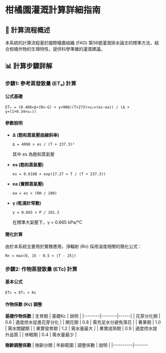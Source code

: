 # 柑橘園灌溉計算詳細指南

## 🧮 計算流程概述

本系統的計算流程基於國際糧農組織 (FAO) 第56號灌溉排水論文的標準方法，結合柑橘作物的生理特性，提供科學準確的灌溉建議。

## 📊 計算步驟詳解

### 步驟1: 參考蒸發散量 (ET₀) 計算

#### 公式基礎
```
ET₀ = (0.408×Δ×(Rn-G) + γ×900/(T+273)×u₂×(es-ea)) / (Δ + γ×(1+0.34×u₂))
```

#### 參數說明
- **Δ (飽和蒸氣壓曲線斜率)**
  ```
  Δ = 4098 × es / (T + 237.3)²
  ```
  其中 es 為飽和蒸氣壓

- **es (飽和蒸氣壓)**
  ```
  es = 0.6108 × exp(17.27 × T / (T + 237.3))
  ```

- **ea (實際蒸氣壓)**
  ```
  ea = es × (RH / 100)
  ```

- **γ (乾濕計常數)**
  ```
  γ = 0.665 × P / 101.3
  ```
  在標準大氣壓下，γ = 0.665 kPa/°C

#### 簡化計算
由於本系統主要用於實務應用，淨輻射 (Rn) 採用溫度相關的簡化公式：
```
Rn = max(0, 15 - 0.5 × |T - 25|)
```

### 步驟2: 作物蒸發散量 (ETc) 計算

#### 基本公式
```
ETc = ET₀ × Kc
```

#### 作物係數 (Kc) 調整

**基礎作物係數**
| 生育期 | 基礎Kc | 說明 |
|--------|--------|------|
| 花芽分化期 | 0.6 | 適度控水促進花芽分化 |
| 開花期 | 0.8 | 需充足水分避免落花 |
| 著果期 | 1.0 | 需水關鍵期 |
| 果實發育期 | 1.2 | 需水量最大 |
| 果實成熟期 | 0.9 | 適度控水提升品質 |
| 休眠期 | 0.4 | 需水量最少 |

**樹齡調整係數**
| 樹齡分類 | 年齡範圍 | 調整係數 | 說明 |
|----------|-------